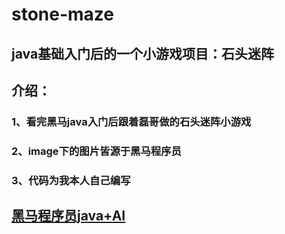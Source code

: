 # stone-maze
## java基础入门后的一个小游戏项目：石头迷阵
## 介绍：
### 1、看完黑马java入门后跟着磊哥做的石头迷阵小游戏
### 2、image下的图片皆源于黑马程序员
### 3、代码为我本人自己编写
## [黑马程序员java+AI](https://www.bilibili.com/video/BV1gb42177hm/ "磊哥javaAI课")
